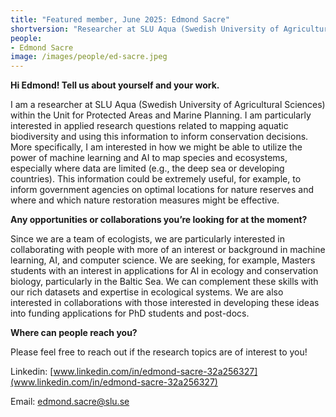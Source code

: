 ```yaml
---
title: "Featured member, June 2025: Edmond Sacre"
shortversion: "Researcher at SLU Aqua (Swedish University of Agricultural Sciences) within the Unit for Protected Areas and Marine Planning. Particularly interested in applied research questions related to mapping aquatic biodiversity and using this information to inform conservation decisions. More specifically, interested in how we might be able to utilize the power of machine learning and AI to map species and ecosystems, especially where data are limited."
people:
- Edmond Sacre
image: /images/people/ed-sacre.jpeg
--- 
```



**Hi Edmond! Tell us about yourself and your work.**
 
I am a researcher at SLU Aqua (Swedish University of Agricultural Sciences) within the Unit for Protected Areas and Marine Planning. I am particularly interested in applied research questions related to mapping aquatic biodiversity and using this information to inform conservation decisions. More specifically, I am interested in how we might be able to utilize the power of machine learning and AI to map species and ecosystems, especially where data are limited (e.g., the deep sea or developing countries). This information could be extremely useful, for example, to inform government agencies on optimal locations for nature reserves and where and which nature restoration measures might be effective. 
  
**Any opportunities or collaborations you’re looking for at the moment?**

Since we are a team of ecologists, we are particularly interested in collaborating with people with more of an interest or background in machine learning, AI, and computer science. We are seeking, for example, Masters students with an interest in applications for AI in ecology and conservation biology, particularly in the Baltic Sea. We can complement these skills with our rich datasets and expertise in ecological systems. We are also interested in collaborations with those interested in developing these ideas into funding applications for PhD students and post-docs.
 
**Where can people reach you?**

Please feel free to reach out if the research topics are of interest to you!

Linkedin: [www.linkedin.com/in/edmond-sacre-32a256327](www.linkedin.com/in/edmond-sacre-32a256327)

Email: [edmond.sacre@slu.se](edmond.sacre@slu.se)
